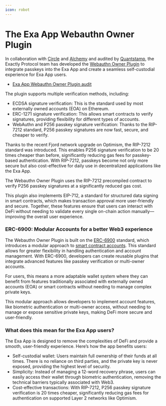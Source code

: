 ```yaml
---
icon: robot
---
```


# The Exa App Webauthn Owner Plugin

In collaboration with [Circle](https://www.circle.com/) and [Alchemy](https://www.alchemy.com/) and audited by [Quantstamp](https://quantstamp.com/), the Exactly Protocol team has developed the [Webauthn Owner Plugin](https://github.com/exactly/webauthn-owner-plugin) to integrate passkeys into the Exa App and create a seamless self-custodial experience for Exa App users.

* [Exa App Webauthn Owner Plugin audit](https://certificate.quantstamp.com/full/exactly-web-authn-owner-plugin/195741fd-c62b-4a88-87b8-020dd454bd59/index.html)

The plugin supports multiple verification methods, including:

* ECDSA signature verification: This is the standard used by most externally owned accounts (EOA) on Ethereum.
* ERC-1271 signature verification: This allows smart contracts to verify signatures, providing flexibility for different types of accounts.
* WebAuthn and P256 passkey signature verification: Thanks to the RIP-7212 standard, P256 passkey signatures are now fast, secure, and cheaper to verify.

Thanks to the recent Fjord network upgrade on Optimism, the RIP-7212 standard was introduced. This enables P256 signature verification to be 20 times cheaper than before, significantly reducing gas fees for passkey-based authentication. With RIP-7212, passkeys become not only more secure but also cost-effective for daily use in decentralized applications like the Exa App.

The Webauthn Owner Plugin uses the RIP-7212 precompiled contract to verify P256 passkey signatures at a significantly reduced gas cost.

This plugin also implements EIP-712, a standard for structured data signing in smart contracts, which makes transaction approval more user-friendly and secure. Together, these features ensure that users can interact with DeFi without needing to validate every single on-chain action manually—improving the overall user experience.

### ERC-6900: Modular Accounts for a better Web3 experience

The Webauthn Owner Plugin is built on the [ERC-6900](https://erc6900.io/modules/) standard, which introduces a modular approach to [smart contract accounts](https://www.alchemy.com/account-contracts). This standard allows for greater flexibility in handling authentication and account management. With ERC-6900, developers can create reusable plugins that integrate advanced features like passkey verification or multi-owner accounts.

For users, this means a more adaptable wallet system where they can benefit from features traditionally associated with externally owned accounts (EOA) or smart contracts without needing to manage complex private keys.&#x20;

This modular approach allows developers to implement account features, like biometric authentication or multi-owner access, without needing to manage or expose sensitive private keys, making DeFi more secure and user-friendly.

### What does this mean for the Exa App users?

The Exa App is designed to remove the complexities of DeFi and provide a smooth, user-friendly experience. Here’s how the app benefits users:

* Self-custodial wallet: Users maintain full ownership of their funds at all times. There is no reliance on third parties, and the private key is never exposed, providing the highest level of security.
* Simplicity: Instead of managing a 12-word recovery phrase, users can easily access their wallet through biometric authentication, removing the technical barriers typically associated with Web3.
* Cost-effective transactions: With RIP-7212, P256 passkey signature verification is 20 times cheaper, significantly reducing gas fees for authentication on supported Layer 2 networks like Optimism.
